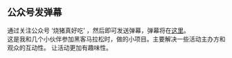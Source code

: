 ## 公众号发弹幕

通过关注公众号 ‘烧猪真好吃’ ，然后即可发送弹幕，弹幕将在[这里](http://letshareba.com)。  
这是我和几个小伙伴参加黑客马拉松时，做的小项目。主要解决一些活动主办方和观众的互动性。 让活动更加有趣味性。
